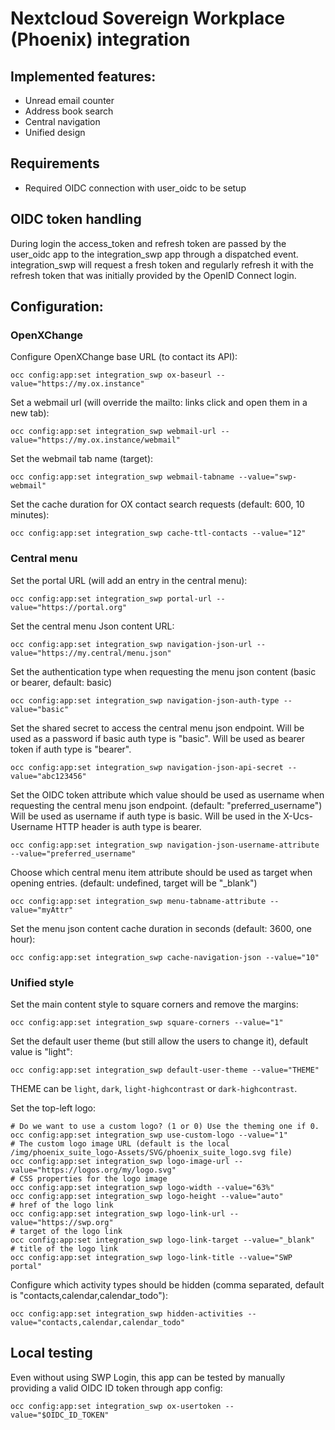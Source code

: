 # Nextcloud Sovereign Workplace (Phoenix) integration

## Implemented features:
- Unread email counter
- Address book search
- Central navigation
- Unified design

## Requirements
- Required OIDC connection with user_oidc to be setup

## OIDC token handling

During login the access_token and refresh token are passed by the user_oidc app to the integration_swp app through a dispatched event. integration_swp will request a fresh token and regularly refresh it with the refresh token that was initially provided by the OpenID Connect login.

## Configuration:

### OpenXChange

Configure OpenXChange base URL (to contact its API):

	occ config:app:set integration_swp ox-baseurl --value="https://my.ox.instance"

Set a webmail url (will override the mailto: links click and open them in a new tab):

	occ config:app:set integration_swp webmail-url --value="https://my.ox.instance/webmail"

Set the webmail tab name (target):

	occ config:app:set integration_swp webmail-tabname --value="swp-webmail"

Set the cache duration for OX contact search requests (default: 600, 10 minutes):

	occ config:app:set integration_swp cache-ttl-contacts --value="12"

### Central menu

Set the portal URL (will add an entry in the central menu):

	occ config:app:set integration_swp portal-url --value="https://portal.org"

Set the central menu Json content URL:

	occ config:app:set integration_swp navigation-json-url --value="https://my.central/menu.json"

Set the authentication type when requesting the menu json content (basic or bearer, default: basic)

	occ config:app:set integration_swp navigation-json-auth-type --value="basic"

Set the shared secret to access the central menu json endpoint.
Will be used as a password if basic auth type is "basic".
Will be used as bearer token if auth type is "bearer".

	occ config:app:set integration_swp navigation-json-api-secret --value="abc123456"

Set the OIDC token attribute which value should be used as username when requesting the central menu json endpoint.
(default: "preferred_username")
Will be used as username if auth type is basic.
Will be used in the X-Ucs-Username HTTP header is auth type is bearer.

	occ config:app:set integration_swp navigation-json-username-attribute --value="preferred_username"

Choose which central menu item attribute should be used as target when opening entries.
(default: undefined, target will be "_blank")

	occ config:app:set integration_swp menu-tabname-attribute --value="myAttr"

Set the menu json content cache duration in seconds (default: 3600, one hour):

	occ config:app:set integration_swp cache-navigation-json --value="10"

### Unified style

Set the main content style to square corners and remove the margins:

	occ config:app:set integration_swp square-corners --value="1"

Set the default user theme (but still allow the users to change it), default value is "light":

	occ config:app:set integration_swp default-user-theme --value="THEME"

THEME can be `light`, `dark`, `light-highcontrast` or `dark-highcontrast`.

Set the top-left logo:

	# Do we want to use a custom logo? (1 or 0) Use the theming one if 0.
	occ config:app:set integration_swp use-custom-logo --value="1"
	# The custom logo image URL (default is the local /img/phoenix_suite_logo-Assets/SVG/phoenix_suite_logo.svg file)
	occ config:app:set integration_swp logo-image-url --value="https://logos.org/my/logo.svg"
	# CSS properties for the logo image
	occ config:app:set integration_swp logo-width --value="63%"
	occ config:app:set integration_swp logo-height --value="auto"
	# href of the logo link
	occ config:app:set integration_swp logo-link-url --value="https://swp.org"
	# target of the logo link
	occ config:app:set integration_swp logo-link-target --value="_blank"
	# title of the logo link
	occ config:app:set integration_swp logo-link-title --value="SWP portal"

Configure which activity types should be hidden (comma separated, default is "contacts,calendar,calendar_todo"):

	occ config:app:set integration_swp hidden-activities --value="contacts,calendar,calendar_todo"

## Local testing

Even without using SWP Login, this app can be tested by manually providing a valid OIDC ID token through app config:

	occ config:app:set integration_swp ox-usertoken --value="$OIDC_ID_TOKEN"
